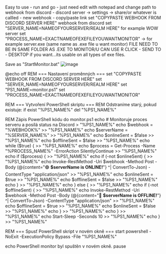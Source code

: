 Easy to use - run and go - just need edit with notepad and change path to webhook from discord - discord server -> settings -> share/or whatever is callled - new webhook -  copy/paste link
set "COPYPASTE WEBHOOK FROM DISCORD SERVER HERE" webhook from discord
set "SERVER_NAME=NAMEOFYOURSERVER/REALM HERE" for example WOW server
set "PROCESS_NAME=EXACTNAMEOFEXEFILEYOUWANTMONITOR" -> for example server.exe (same name as .exe file u want monitor)
FILE NEED TO BE IN SAME FOLDER AS .EXE TO MONITOR/U CAN USE R CLICK - SEND TO - DESKTOP if you want...its usable on all types of exe files.

Save as "StartMonitor.bat"
![image](https://github.com/user-attachments/assets/4623e9de-5e5d-4756-af67-8a948dc27f1f)


@echo off
REM === Nastavení proměnných ===
set "COPYPASTE WEBHOOK FROM DISCORD SERVER HERE"
set "SERVER_NAME=NAMEOFYOURSERVER/REALM HERE"
set "PS1_NAME=monitor.ps1"
set "PROCESS_NAME=EXACTNAMEOFEXEFILEYOUWANTMONITOR"

REM === Vytvoření PowerShell skriptu ===
REM Odstraníme starý, pokud existuje:
if exist "%PS1_NAME%" del "%PS1_NAME%"

REM Zápis PowerShell kódu do monitor.ps1
echo # Monitoruje proces serveru a posílá status na Discord > "%PS1_NAME%"
echo $webhook = "%WEBHOOK%" >> "%PS1_NAME%"
echo $serverName = "%SERVER_NAME%" >> "%PS1_NAME%"
echo $onlineSent = $false >> "%PS1_NAME%"
echo $offlineSent = $false >> "%PS1_NAME%"
echo while ($true) { >> "%PS1_NAME%"
echo     $process = Get-Process -Name "%PROCESS_NAME%" -ErrorAction SilentlyContinue >> "%PS1_NAME%"
echo     if ($process) { >> "%PS1_NAME%"
echo         if (-not $onlineSent) { >> "%PS1_NAME%"
echo             Invoke-RestMethod -Uri $webhook -Method Post -Body (@{content=":green_circle: **$serverName is ONLINE!**"} ^| ConvertTo-Json) -ContentType "application/json" >> "%PS1_NAME%"
echo             $onlineSent = $true >> "%PS1_NAME%"
echo             $offlineSent = $false >> "%PS1_NAME%"
echo         } >> "%PS1_NAME%"
echo     } else { >> "%PS1_NAME%"
echo         if (-not $offlineSent) { >> "%PS1_NAME%"
echo             Invoke-RestMethod -Uri $webhook -Method Post -Body (@{content=":red_circle: **$serverName is OFFLINE!**"} ^| ConvertTo-Json) -ContentType "application/json" >> "%PS1_NAME%"
echo             $offlineSent = $true >> "%PS1_NAME%"
echo             $onlineSent = $false >> "%PS1_NAME%"
echo         } >> "%PS1_NAME%"
echo     } >> "%PS1_NAME%"
echo     Start-Sleep -Seconds 10 >> "%PS1_NAME%"
echo } >> "%PS1_NAME%"

REM === Spusť PowerShell skript v novém okně ===
start powershell -NoExit -ExecutionPolicy Bypass -File "%PS1_NAME%"

echo PowerShell monitor byl spuštěn v novém okně.
pause
